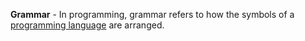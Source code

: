 **Grammar** - In programming, grammar refers to how the symbols of a [programming language](docs/Glossary/Programming%20Language.md) are arranged.
